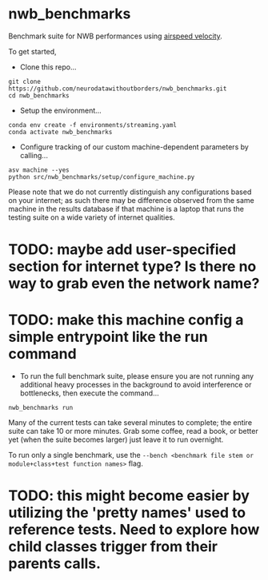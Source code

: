 # nwb_benchmarks

Benchmark suite for NWB performances using [airspeed velocity](https://asv.readthedocs.io/en/stable/).

To get started,

* Clone this repo...

```
git clone https://github.com/neurodatawithoutborders/nwb_benchmarks.git
cd nwb_benchmarks
```

* Setup the environment...

```
conda env create -f environments/streaming.yaml
conda activate nwb_benchmarks
```

* Configure tracking of our custom machine-dependent parameters by calling...

```
asv machine --yes
python src/nwb_benchmarks/setup/configure_machine.py
```

Please note that we do not currently distinguish any configurations based on your internet; as such there may be difference observed from the same machine in the results database if that machine is a laptop that runs the testing suite on a wide variety of internet qualities.

# TODO: maybe add user-specified section for internet type? Is there no way to grab even the network name?

# TODO: make this machine config a simple entrypoint like the run command

* To run the full benchmark suite, please ensure you are not running any additional heavy processes in the background to avoid interference or bottlenecks, then execute the command...

```
nwb_benchmarks run
```

Many of the current tests can take several minutes to complete; the entire suite can take 10 or more minutes. Grab some coffee, read a book, or better yet (when the suite becomes larger) just leave it to run overnight.

To run only a single benchmark, use the `--bench <benchmark file stem or module+class+test function names>` flag.

# TODO: this might become easier by utilizing the 'pretty names' used to reference tests. Need to explore how child classes trigger from their parents calls.
